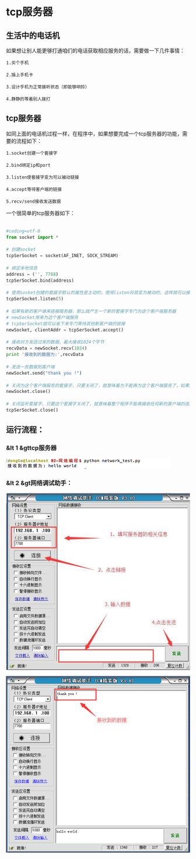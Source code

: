 # tcp服务器

## 生活中的电话机

如果想让别人能更够打通咱们的电话获取相应服务的话，需要做一下几件事情：

    1.买个手机

    2.插上手机卡

    3.设计手机为正常接听状态（即能够响铃）

    4.静静的等着别人拨打

## tcp服务器

如同上面的电话机过程一样，在程序中，如果想要完成一个tcp服务器的功能，需要的流程如下：

    1.socket创建一个套接字

    2.bind绑定ip和port

    3.listen使套接字变为可以被动链接

    4.accept等待客户端的链接

    5.recv/send接收发送数据

一个很简单的tcp服务器如下：

```python

#coding=utf-8
from socket import *

# 创建socket
tcpSerSocket = socket(AF_INET, SOCK_STREAM)

# 绑定本地信息
address = ('', 7788)
tcpSerSocket.bind(address)

# 使用socket创建的套接字默认的属性是主动的，使用listen将其变为被动的，这样就可以接收别人的链接了
tcpSerSocket.listen(5)

# 如果有新的客户端来链接服务器，那么就产生一个新的套接字专门为这个客户端服务器
# newSocket用来为这个客户端服务
# tcpSerSocket就可以省下来专门等待其他新客户端的链接
newSocket, clientAddr = tcpSerSocket.accept()

# 接收对方发送过来的数据，最大接收1024个字节
recvData = newSocket.recv(1024)
print '接收到的数据为:',recvData

# 发送一些数据到客户端
newSocket.send("thank you !")

# 关闭为这个客户端服务的套接字，只要关闭了，就意味着为不能再为这个客户端服务了，如果还需要服务，只能再次重新连接
newSocket.close()

# 关闭监听套接字，只要这个套接字关闭了，就意味着整个程序不能再接收任何新的客户端的连接
tcpSerSocket.close()

```

## 运行流程：

### &lt 1 &gttcp服务器

![](/assets/02-就业班-02-18.png)

### &lt 2 &gt网络调试助手：

![](/assets/02-就业班-02-16.jpg)

![](/assets/02-就业班-02-17.png)